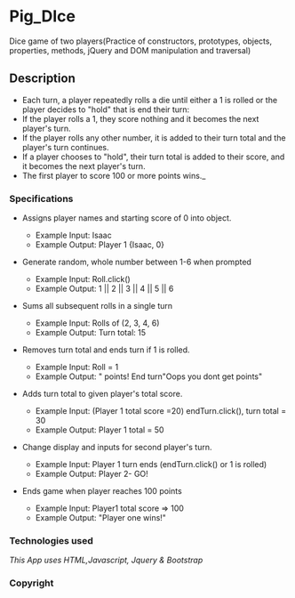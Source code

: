 
# Pig_DIce
Dice game of two players(Practice of  constructors, prototypes, objects, properties, methods, jQuery and DOM manipulation and traversal)

## Description
* Each turn, a player repeatedly rolls a die until either a 1 is rolled or the player decides to "hold" that is end their turn:
* If the player rolls a 1, they score nothing and it becomes the next player's turn.
* If the player rolls any other number, it is added to their turn total and the player's turn continues.
* If a player chooses to "hold", their turn total is added to their score, and it becomes the next player's turn.
* The first player to score 100 or more points wins._

### Specifications

* Assigns player names and starting score of 0 into object.
  * Example Input: Isaac
  * Example Output: Player 1 {Isaac, 0}

* Generate random, whole number between 1-6 when prompted
  * Example Input: Roll.click()
  * Example Output: 1 || 2 || 3 || 4 || 5 || 6

* Sums all subsequent rolls in a single turn
  * Example Input: Rolls of (2, 3, 4, 6)
  * Example Output: Turn total: 15

* Removes turn total and ends turn if 1 is rolled.
  * Example Input: Roll = 1
  * Example Output: " points! End turn"Oops you dont get points"

* Adds turn total to given player's total score.
  * Example Input: (Player 1 total score =20) endTurn.click(), turn total = 30
  * Example Output: Player 1 total = 50

* Change display and inputs for second player's turn.
  * Example Input: Player 1 turn ends (endTurn.click() or 1 is rolled)
  * Example Output: Player 2- GO!

* Ends game when player reaches 100 points
  * Example Input: Player1 total score => 100
  * Example Output: "Player one wins!"

### Technologies used
_This App uses HTML,Javascript, Jquery & Bootstrap_

### Copyright
